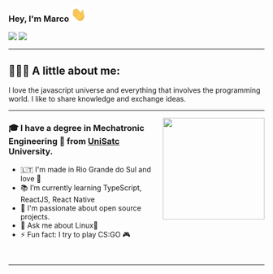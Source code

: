 ### Hey, I'm **Marco** <img src="https://raw.githubusercontent.com/ABSphreak/ABSphreak/master/gifs/Hi.gif" width="30">  
![](https://visitor-badge.laobi.icu/badge?page_id=omarcoaur3lio)  ![](https://img.shields.io/github/followers/omarcoaur3lio?style=social)
****
## 🙋🏻‍♂️ A little about me:
I love the javascript universe and everything that involves the programming world. I like to share knowledge and exchange ideas.
***
<img align="right" width="200" height="200" src="https://imgur.com/XAW9tnO" /> 

<p  align="left">
  
### :mortar_board: I have a degree in Mechatronic Engineering 🤖  from [UniSatc](https://web.satc.edu.br/) University. 


- 🇱🇹 I'm made in Rio Grande do Sul and love 🧉
- 📚 I’m currently learning TypeScript, ReactJS, React Native
- 💜 I'm passionate about open source projects.
- 💬 Ask me about Linux🐧 
- :zap: Fun fact: I try to play CS:GO :video_game:
  <p>
  <br/>

****
